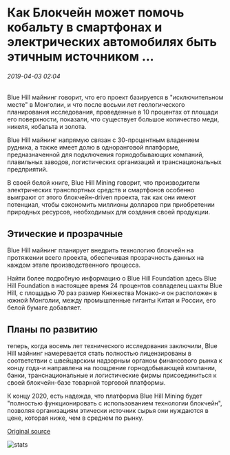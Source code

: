 # Как Блокчейн может помочь кобальту в смартфонах и электрических автомобилях быть этичным источником ...

###### 2019-04-03 02:04

Blue Hill майнинг говорит, что его проект базируется в "исключительном месте" в Монголии, и что после восьми лет геологического планирования исследования, проведенные в 10 процентах от площади его поверхности, показали, что существует большое количество меди, никеля, кобальта и золота.

Blue Hill майнинг напрямую связан с 30-процентным владением рудника, а также имеет долю в одноранговой платформе, предназначенной для подключения горнодобывающих компаний, плавильных заводов, логистических организаций и транснациональных предприятий.

В своей белой книге, Blue Hill Mining говорит, что производители электрических транспортных средств и смартфонов особенно выиграют от этого блокчейн-driven проекта, так как они имеют потенциал, чтобы сэкономить миллионы долларов при приобретении природных ресурсов, необходимых для создания своей продукции.

## Этические и прозрачные

Blue Hill майнинг планирует внедрить технологию блокчейн на протяжении всего проекта, обеспечивая прозрачность данных на каждом этапе производственного процесса.

Найти более подробную информацию о Blue Hill Foundation здесь Blue Hill Foundation в настоящее время 24 процентов совладелец шахты Blue Hill, с площадью 70 раз размер Княжества Монако-и он расположен в южной Монголии, между промышленные гиганты Китая и России, его белой бумаге добавляет.

## Планы по развитию

теперь, когда восемь лет технического исследования заключили, Blue Hill майнинг намеревается стать полностью лицензированы в соответствии с швейцарским надзорным органом финансового рынка к концу года-и направлена на поощрение горнодобывающей компании, банки, транснациональные и логистические фирмы присоединиться к своей блокчейн-базе товарной торговой платформы.

К концу 2020, есть надежда, что платформа Blue Hill Mining будет "полностью функционировать с использованием технологии блокчейн", позволяя организациям этически источник сырья они нуждаются в цене, которая ниже, чем в среднем по рынку.

[Original source](https://cointelegraph.com/news/how-blockchain-may-help-the-cobalt-in-smartphones-and-electric-cars-be-ethically-sourced)

![stats](https://c.statcounter.com/11760860/0/a89fa40b/1/ "stats")